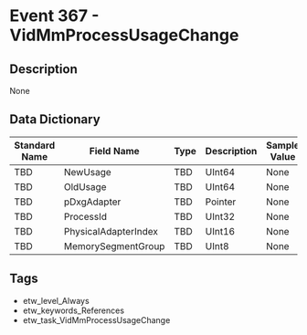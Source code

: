 # Event 367 - VidMmProcessUsageChange

## Description
None

## Data Dictionary
|Standard Name|Field Name|Type|Description|Sample Value|
|---|---|---|---|---|
|TBD|NewUsage|TBD|UInt64|None|None|
|TBD|OldUsage|TBD|UInt64|None|None|
|TBD|pDxgAdapter|TBD|Pointer|None|None|
|TBD|ProcessId|TBD|UInt32|None|None|
|TBD|PhysicalAdapterIndex|TBD|UInt16|None|None|
|TBD|MemorySegmentGroup|TBD|UInt8|None|None|

## Tags
* etw_level_Always
* etw_keywords_References
* etw_task_VidMmProcessUsageChange